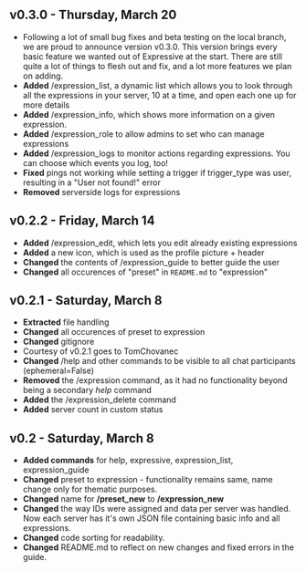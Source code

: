 ## v0.3.0 - Thursday, March 20
- Following a lot of small bug fixes and beta testing on the local branch, we are proud to announce version v0.3.0. This version brings every basic feature we wanted out of Expressive at the start. There are still quite a lot of things to flesh out and fix, and a lot more features we plan on adding.
- **Added** /expression_list, a dynamic list which allows you to look through all the expressions in your server, 10 at a time, and open each one up for more details
- **Added** /expression_info, which shows more information on a given expression.
- **Added** /expression_role to allow admins to set who can manage expressions
- **Added** /expression_logs to monitor actions regarding expressions. You can choose which events you log, too!
- **Fixed** pings not working while setting a trigger if trigger_type was user, resulting in a "User not found!" error
- **Removed** serverside logs for expressions

## v0.2.2 - Friday, March 14
- **Added** /expression_edit, which lets you edit already existing expressions
- **Added** a new icon, which is used as the profile picture + header
- **Changed** the contents of /expression_guide to better guide the user
- **Changed** all occurences of "preset" in `README.md` to "expression"


## v0.2.1 - Saturday, March 8
- **Extracted** file handling
- **Changed** all occurences of preset to expression
- **Changed** gitignore
- Courtesy of v0.2.1 goes to TomChovanec
- **Changed** /help and other commands to be visible to all chat participants (ephemeral=False)
- **Removed** the /expression command, as it had no functionality beyond being a secondary *help* command
- **Added** the /expression_delete command
- **Added** server count in custom status


## v0.2 - Saturday, March 8
- **Added commands** for help, expressive, expression_list, expression_guide
- **Changed** preset to expression - functionality remains same, name change only for thematic purposes.
- **Changed** name for **/preset_new** to **/expression_new**
- **Changed** the way IDs were assigned and data per server was handled. Now each server has it's own JSON file containing basic info and all expressions.
- **Changed** code sorting for readability.
- **Changed** README.md to reflect on new changes and fixed errors in the guide.